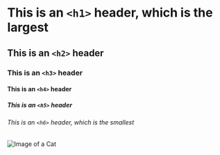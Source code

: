 # This is an `<h1>` header, which is the largest
## This is an `<h2>` header
### This is an `<h3>` header
#### This is an `<h4>` header
##### This is an `<h5>` header
###### This is an `<h6>` header, which is the smallest

![Image of a Cat]([https://octodex.github.com/images/yaktocat.png](https://images.app.goo.gl/mg2i4mhbUAhpCmPs9)https://images.app.goo.gl/mg2i4mhbUAhpCmPs9)
